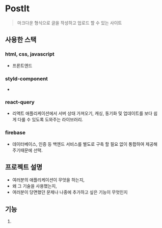 # PostIt

> 마크다운 형식으로 글을 작성하고 업로드 할 수 있는 사이트

## 사용한 스택

### html, css, javascript

- 프론트엔드

### styld-component

-  

### react-query

- 리액트 애플리케이션에서 서버 상태 가져오기, 캐싱, 동기화 및 업데이트를 보다 쉽게 다룰 수 있도록 도와주는 라이브러리.

### firebase

- 데이터베이스, 인증 등 백엔드 서비스를 별도로 구축 할 필요 없이 통합하여 제공해 주기때문에 선택.

## 프로젝트 설명

- 여러분의 애플리케이션이 무엇을 하는지,
- 왜 그 기술을 사용했는지,
- 여러분이 당면했던 문제나 나중에 추가하고 싶은 기능이 무엇인지

## 기능

1. 
